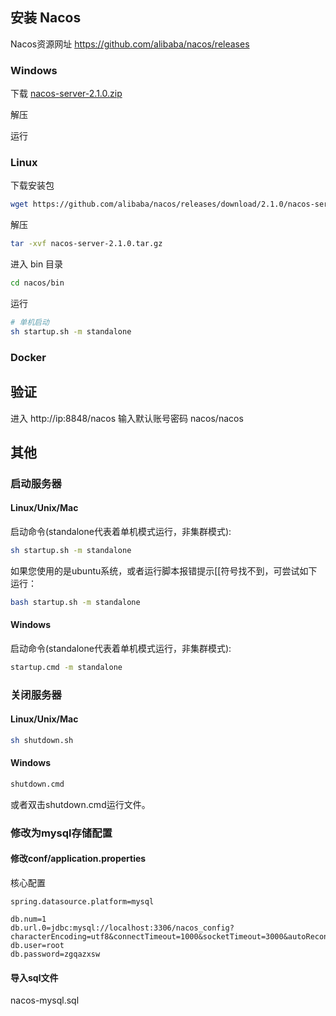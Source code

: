 ## 安装 Nacos

Nacos资源网址 https://github.com/alibaba/nacos/releases



### Windows

下载  [nacos-server-2.1.0.zip](https://github.com/alibaba/nacos/releases/download/2.1.0/nacos-server-2.1.0.zip)



解压



运行



### Linux

下载安装包

```bash
wget https://github.com/alibaba/nacos/releases/download/2.1.0/nacos-server-2.1.0.tar.gz
```

解压

```bash
tar -xvf nacos-server-2.1.0.tar.gz
```

进入 bin 目录

```bash
cd nacos/bin
```

运行

```bash
# 单机启动
sh startup.sh -m standalone
```



### Docker







## 验证

进入 http://ip:8848/nacos 输入默认账号密码 nacos/nacos



## 其他

### 启动服务器

#### Linux/Unix/Mac

启动命令(standalone代表着单机模式运行，非集群模式):

```bash
sh startup.sh -m standalone
```

如果您使用的是ubuntu系统，或者运行脚本报错提示[[符号找不到，可尝试如下运行：

```bash
bash startup.sh -m standalone
```

#### Windows

启动命令(standalone代表着单机模式运行，非集群模式):

```bash
startup.cmd -m standalone
```



### 关闭服务器

#### Linux/Unix/Mac

```bash
sh shutdown.sh
```

#### Windows

```bash
shutdown.cmd
```

或者双击shutdown.cmd运行文件。



### 修改为mysql存储配置

#### 修改conf/application.properties

核心配置

```properties
spring.datasource.platform=mysql

db.num=1
db.url.0=jdbc:mysql://localhost:3306/nacos_config?characterEncoding=utf8&connectTimeout=1000&socketTimeout=3000&autoReconnect=true
db.user=root
db.password=zgqazxsw
```

#### 导入sql文件

nacos-mysql.sql